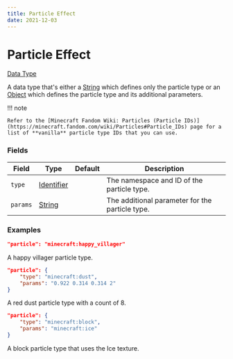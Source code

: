 ```yaml
---
title: Particle Effect
date: 2021-12-03
---
```


# Particle Effect

[Data Type](../data_types.md)

A data type that's either a [String](string.md) which defines only the particle type or an [Object](object.md) which defines the particle type and its additional parameters.


!!! note

    Refer to the [Minecraft Fandom Wiki: Particles (Particle IDs)](https://minecraft.fandom.com/wiki/Particles#Particle_IDs) page for a list of **vanilla** particle type IDs that you can use.


### Fields

Field | Type | Default | Description
------|------|---------|------------
`type` | [Identifier](identifier.md) | | The namespace and ID of the particle type.
`params` | [String](string.md) | | The additional parameter for the particle type.


### Examples

```json
"particle": "minecraft:happy_villager"
```

A happy villager particle type.
<br>

```json
"particle": {
    "type": "minecraft:dust",
    "params": "0.922 0.314 0.314 2"
}
```

A red dust particle type with a count of 8.
<br>

```json
"particle": {
    "type": "minecraft:block",
    "params": "minecraft:ice"
}
```

A block particle type that uses the Ice texture.
